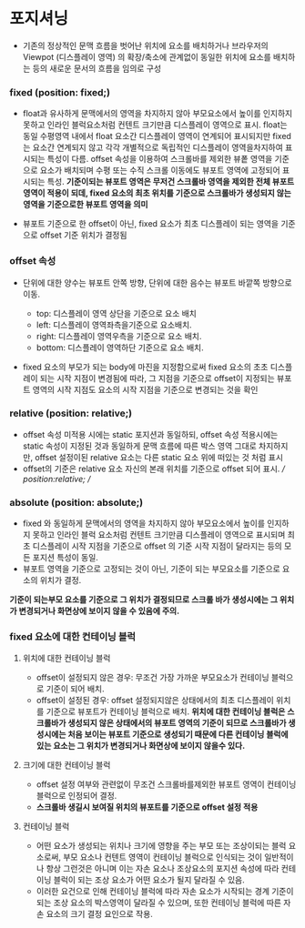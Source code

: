 # 포지셔닝
- 기존의 정상적인 문맥 흐름을 벗어난 위치에 요소를 배치하거나 브라우저의 Viewpot (디스플레이 영역) 의 확장/축소에 관계없이 동일한 위치에 요소를 배치하는 등의 새로운 문서의
흐름을 임의로 구성

### fixed (position: fixed;)
- float과 유사하게 문맥에서의 영역을 차지하지 않아 부모요소에서 높이를 인지하지 못하고 인라인 블럭요소처럼 컨텐트 크기만큼 디스플레이 영역으로 표시.
float는 동일 수평영역 내에서 float 요소간 디스플레이 영역이 연계되어 표시되지만 fixed는 요소간 연계되지 않고 각각 개별적으로 독립적인 디스플레이 영역을차지하여 표시되는 특성이 다름.
offset 속성을 이용하여 스크롤바를 제외한 뷰퐅 영역을 기준으로 요소가 배치되며 수평 또는 수직 스크롤 이동에도 뷰포트 영역에 고정되어 표시되는 특성.
**기준이되는 뷰포트 영역은 무저건 스크롤바 영역을 제외한 전체 뷰포트 영역이 적용이 되데, fixed 요소의 최초 위치를 기준으로 스크롤바가 생성되지 않는 영역을 기준으로한 뷰포트 영역을 의미**

- 뷰포트 기준으로 한 offset이 아닌, fixed 요소가 최초 디스플레이 되는 영역을 기준으로 offset 기준 위치가 결정됨


### offset 속성
- 단위에 대한 양수는 뷰포트 안쪽 방향, 단위에 대한 음수는 뷰포트 바깥쪽 방향으로 이동.

  * top: 디스플레이 영역 상단을 기준으로 요소 배치
  * left: 디스플레이 영역좌측을기준으로 요소배치.
  * right: 디스플레이 영역우측을 기준으로 요소 배치.
  * bottom: 디스플레이 영역하단 기준으로 요소 배치.
- fixed 요소의 부모가 되는 body에 마진을 지정함으로써 fixed 요소의 초초 디스플레이 되는 시작 지점이 변경됨에 따라,
 그 지점을 기준으로 offset이 지정되는 뷰포트 영역의 시작 지점도 요소의 시작 지점을 기준으로 변경되는 것을 확인


### relative (position: relative;)
- offset 속성 미적용 시에는 static 포지션과 동일하되, offset 속성 적용시에는 static 속성이 지정된 것과 동일하게 문맥 흐름에 따른 박스 영역 그대로 차지하지만, 
offset 설정이된 relative 요소는 다른 static 요소 위에 떠있는 것 처럼 표시
- offset의 기준은 relative 요소 자신의 본래 위치를 기준으로 offset 되어 표시.
  **/* position:relative; */**


### absolute (position: absolute;)
- fixed 와 동일하게 문맥에서의 영역을 차지하지 않아 부모요소에서 높이를 인지하지 못하고 인라인 블럭 요소처럼 컨텐트 크기만큼 디스플레이 영역으로 표시되며 
최초 디스플레이 시작 지점을 기준으로 offset 의 기준 시작 지점이 달라지는 등의 모든 포지션 특성이 동일.
- 뷰포트 영역을 기준으로 고정되는 것이 아닌, 기준이 되는 부모요소를 기준으로 요소의 위치가 결정.

**기준이 되는부모 요소를 기준으로 그 위치가 결정되므로 스크롤 바가 생성시에는 그 위치가 변경되거나 화면상에 보이지 않을 수 있음에 주의.**


### fixed 요소에 대한 컨테이닝 블럭
1) 위치에 대한 컨테이닝 블럭
   - offset이 설정되지 않은 경우: 무조건 가장 가까운 부모요소가 컨테이닝 블럭으로 기준이 되어 배치.
   - offset이 설정된 경우: offset 설정되지않은 상태에서의 최초 디스플레이 위치를 기준으로 뷰포트가 컨테이닝 블럭으로 배치.
     **위치에 대한 컨테이닝 블럭은 스크롤바가 생성되지 않은 상태에서의 뷰포트 영역의 기준이 되므로 스크롤바가 생성시에는 처음 보이는 뷰포트 기준으로 생성되기 때문에
      다른 컨테이닝 블럭에 있는 요소는 그 위치가 변경되거나 화면상에 보이지 않을수 있다.**

2) 크기에 대한 컨테이닝 블럭
   - offset 설정 여부와 관련없이 무조건 스크롤바를제외한 뷰포트 영역이 컨테이닝 블럭으로 인정되어 결정.
   - **스크롤바 생길시 보여질 위치의 뷰포트를 기준으로 offset 설정 적용**

3) 컨테이닝 블럭
   - 어떤 요소가 생성되는 위치나 크기에 영향을 주는 부모 또는 조상이되는 블럭 요소로써, 부모 요소나 컨텐트 영역이 컨테이닝 블럭으로 인식되는 것이 일반적이나 항상 그런것은 아니며
이는 자손 요소나 조상요소의 포지션 속성에 따라 컨테이닝 블럭이 되는 조상 요소가 어떤 요소가 될지 달라질 수 있음.
   - 이러한 요건으로 인해 컨테이닝 블럭에 따라 자손 요소가 시작되는 경계 기준이 되는 조상 요소의 박스영역이 달라질 수 있으며, 또한 컨테이닝 블럭에 따른 자손 요소의 크기 결정 요인으로 작용.

